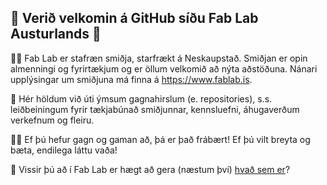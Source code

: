 ## 👋 Verið velkomin á GitHub síðu Fab Lab Austurlands 👋

🙋‍♀️ Fab Lab er stafræn smiðja, starfrækt á Neskaupstað. Smiðjan er opin almenningi og fyrirtækjum og er öllum velkomið að nýta aðstöðuna. Nánari upplýsingar um smiðjuna má finna á https://www.fablab.is. 

🌈 Hér höldum við úti ýmsum gagnahirslum (e. repositories), s.s. leiðbeiningum fyrir tækjabúnað smiðjunnar, kennsluefni, áhugaverðum verkefnum og fleiru.

👩‍💻 Ef þú hefur gagn og gaman að, þá er það frábært! Ef þú vilt breyta og bæta, endilega láttu vaða!

🍿 Vissir þú að í Fab Lab er hægt að gera (næstum því) [hvað sem er](https://www.ted.com/talks/neil_gershenfeld_unleash_your_creativity_in_a_fab_lab?language=en)?
